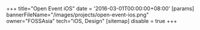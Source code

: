 +++
title="Open Event iOS"
date = '2016-03-01T00:00:00+08:00'
[params]
  bannerFileName="/images/projects/open-event-ios.png"
  owner="FOSSAsia"
  tech="iOS, Design"
[sitemap]
  disable = true
+++
